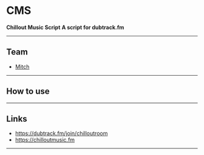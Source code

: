 # CMS
**Chillout Music Script**
**A script for dubtrack.fm**

-------------
Team
---
- [Mitch](https://mitchdev.net)

-------------
How to use
---

-------------
Links
---
- https://dubtrack.fm/join/chilloutroom
- https://chilloutmusic.fm

-------------
